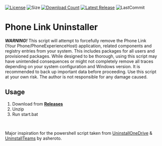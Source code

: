 [![License](https://img.shields.io/github/license/mirbyte/Phone-Link-Uninstaller?color=0078D7&maxAge=604800)](https://raw.githubusercontent.com/mirbyte/Phone-Link-Uninstaller/master/LICENSE)
![Size](https://img.shields.io/github/repo-size/mirbyte/Phone-Link-Uninstaller?label=size&color=0078D7&maxAge=86400)
[![Download Count](https://img.shields.io/github/downloads/mirbyte/Phone-Link-Uninstaller/total?color=0078D7&maxAge=86400)](https://github.com/mirbyte/Phone-Link-Uninstaller/releases)
[![Latest Release](https://img.shields.io/github/release/mirbyte/Phone-Link-Uninstaller.svg?color=0078D7&maxAge=86400)](https://github.com/mirbyte/Phone-Link-Uninstaller/releases/latest)
![LastCommit](https://img.shields.io/github/last-commit/mirbyte/Phone-Link-Uninstaller?color=0078D7&label=repo+updated)

# Phone Link Uninstaller
***WARNING!*** This script will attempt to forcefully remove the Phone Link (Your Phone/PhoneExperienceHost) application, related components and registry entries from your system. This includes packages for all users and provisioned packages.
While designed to be thorough, using this script may have unintended consequences or might not completely remove all traces depending on your system configuration and Windows version. It is recommended to back up important data before proceeding.
Use this script at your own risk. The author is not responsible for any damage caused.

## Usage
1. Download from **[Releases](https://github.com/mirbyte/Phone-Link-Uninstaller/releases/latest)**
2. Unzip
3. Run start.bat

<br>

Major inspiration for the powershell script taken from [UninstallOneDrive](https://github.com/asheroto/UninstallOneDrive) & [UninstallTeams](https://github.com/asheroto/UninstallTeams) by asheroto.
